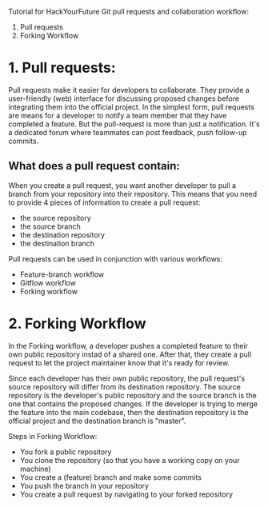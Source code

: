 Tutorial for HackYourFuture Git pull requests and collaboration workflow:
1. Pull requests
2. Forking Workflow

# 1. Pull requests: 
Pull requests make it easier for developers to collaborate. They provide a user-friendly (web) interface for discussing
proposed changes before integrating them into the official project.
In the simplest form, pull requests are means for a developer to notify a team member that they have completed a feature. But the pull-request is more than just a notification. It's a dedicated forum where teammates can post feedback, push follow-up commits.

## What does a pull request contain:
When you create a pull request, you want another developer to pull a branch from your repository into their repository. This means that you need to
provide 4 pieces of information to create a pull request:
* the source repository
* the source branch
* the destination repository
* the destination branch

Pull requests can be used in conjunction with various workflows:
* Feature-branch workflow
* Gitflow workflow
* Forking workflow

# 2. Forking Workflow
In the Forking workflow, a developer pushes a completed feature to their own public repository instad of a shared one.
After that, they create a pull request to let the project maintainer know that it's ready for review.

Since each developer has their own public repository, the pull request's source repository will differ from its destination repository.
The source repository is the developer's public repository and the source branch is the one that contains the proposed changes.
If the developer is trying to merge the feature into the main codebase, then the destination repository is the official project and 
the destination branch is "master".

Steps in Forking Workflow:
* You fork a public repository
* You clone the repository (so that you have a working copy on your machine)
* You create a (feature) branch and make some commits
* You push the branch in your repository
* You create a pull request by navigating to your forked repository
